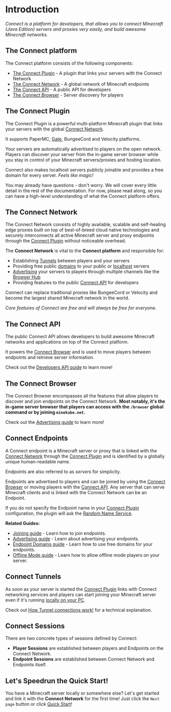 # Introduction

_Connect is a platform for developers, that allows you to
connect Minecraft (Java Edition) servers and proxies very easily, and
build awesome Minecraft networks._


## The Connect platform

The Connect platform consists of the following components:

- [The Connect Plugin](#the-connect-plugin) - A plugin that links your servers with the Connect Network
- [The Connect Network](#the-connect-network) - A global network of Minecraft endpoints
- [The Connect API](#the-connect-api) - A public API for developers
- [The Connect Browser](#the-connect-browser) - Server discovery for players

## The Connect Plugin

The Connect Plugin is a powerful multi-platform Minecraft plugin that links
your servers with the global [Connect Network](#the-connect-network).

It supports PaperMC, [Gate](https://gate.minekube.com/guide/connect), BungeeCord and Velocity platforms.

Your servers are automatically advertised to players on the open network.
Players can discover your server from the in-game server browser while you
stay in control of your Minecraft servers/proxies and hosting location.

Connect also makes localhost servers publicly joinable and provides a
free domain for every server. _Feels like magic!_

You may already have questions - don't worry. We will cover every little detail in the rest of the documentation.
For now, please read along, so you can have a high-level understanding of what the Connect platform offers.

## The Connect Network

The Connect Network consists of highly available, scalable and self-healing edge proxies
built on top of best-of-breed cloud native technologies and securely interconnects all active
Minecraft server and proxy endpoints through the [Connect Plugin](#the-connect-plugin)
without noticeable overhead.

The **Connect Network** is vital to the **Connect platform** and responsible for:

- Establishing [Tunnels](/guide/tunnels) between players and your servers
- Providing free public [domains](/guide/domains) to your public or [localhost](/guide/localhost) servers
- [Advertising](/guide/advertising) your servers to players through multiple channels like the [Browser Hub](/guide/advertising#browser-hub)
- Providing features to the public [Connect API](/guide/api/) for developers

Connect can replace traditional proxies like BungeeCord or Velocity and
become the largest shared Minecraft network in the world.

_Core features of Connect are free and will always be free for everyone._

## The Connect API

The public Connect API allows developers to build awesome
Minecraft networks and applications on top of the Connect platform.

It powers the [Connect Browser](#the-connect-browser) and is used
to move players between endpoints and retrieve server information.

Check out the [Developers API guide](/guide/api/) to learn more!

## The Connect Browser

The Connect Browser encompasses all the features that allow players to discover
and join endpoints on the Connect Network. **Most notably, it's the in-game server
browser that players can access with the `/browser` global command or by joining `minekube.net`.**

Check out the [Advertising guide](/guide/advertising) to learn more!

## Connect Endpoints

A Connect endpoint is a Minecraft server or proxy that is linked with the [Connect Network](#the-connect-network)
through the [Connect Plugin](#the-connect-plugin) and is identified by a globally unique human-readable name.

Endpoints are also referred to as _servers_ for simplicity.

Endpoints are advertised to players and can be joined
by using the [Connect Browser](#the-connect-browser) or moving players with the [Connect API](#the-connect-api).
Any server that can serve Minecraft clients and is linked with the Connect Network can be an Endpoint.

If you do not specify the Endpoint name in your [Connect Plugin](#the-connect-plugin) configuration,
the plugin will ask the [Random Name Service](https://randomname.minekube.net/).

**Related Guides:**
- [Joining guide](/guide/joining) - Learn how to join endpoints.
- [Advertising guide](/guide/advertising) - Learn about advertising your endpoints.
- [Endpoint Domains guide](/guide/domains) - Learn how to use free domains for your endpoints.
- [Offline Mode guide](/guide/offline-mode) - Learn how to allow offline mode players on your server.


## Connect Tunnels

As soon as your server is started the [Connect Plugin](/guide/#the-connect-plugin) links with
Connect networking services and players can start joining your Minecraft server even if it's running
[locally on your PC](/guide/localhost).

Check out [How Tunnel connections work!](/guide/tunnels) for a technical explanation.

## Connect Sessions

There are two concrete types of sessions defined by Connect:

- **Player Sessions** are established between players and Endpoints on the Connect Network.
- **Endpoint Sessions** are established between Connect Network and Endpoints itself.

## Let's Speedrun the Quick Start!

You have a Minecraft server locally or somewhere else?
Let's get started and link it with the **Connect Network** for the first time!
Just click the `Next page` button or click [Quick Start](quick-start)!
